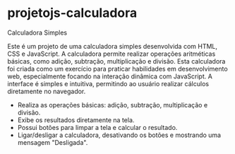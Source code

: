 # projetojs-calculadora
 Calculadora Simples

Este é um projeto de uma calculadora simples desenvolvida com HTML, CSS e JavaScript. A calculadora permite realizar operações aritméticas básicas, como adição, subtração, multiplicação e divisão. Esta calculadora foi criada como um exercício para praticar habilidades em desenvolvimento web, especialmente focando na interação dinâmica com JavaScript. A interface é simples e intuitiva, permitindo ao usuário realizar cálculos diretamente no navegador.

- Realiza as operações básicas: adição, subtração, multiplicação e divisão.
- Exibe os resultados diretamente na tela.
- Possui botões para limpar a tela e calcular o resultado.
- Ligar/desligar a calculadora, desativando os botões e mostrando uma mensagem "Desligada".
